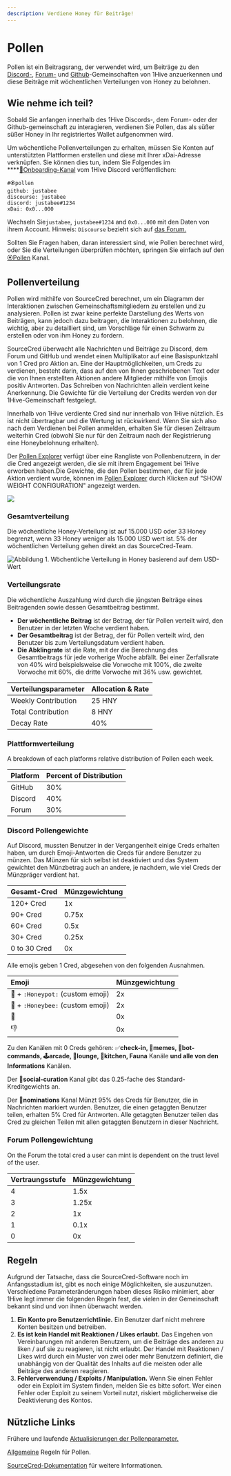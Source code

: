 ```yaml
---
description: Verdiene Honey für Beiträge!
---
```


# Pollen

Pollen ist ein Beitragsrang, der verwendet wird, um Beiträge zu den [Discord-](https://discord.com/invite/P4rRDUKTAU), [Forum-](https://forum.1hive.org/) und [Github](https://github.com/1Hive)-Gemeinschaften von 1Hive anzuerkennen und diese Beiträge mit wöchentlichen Verteilungen von Honey zu belohnen.

## Wie nehme ich teil?

Sobald Sie anfangen innerhalb des 1Hive Discords-, dem Forum- oder der Github-gemeinschaft zu interagieren, verdienen Sie Pollen, das als süßer süßer Honey in Ihr registriertes Wallet aufgenommen wird.

Um wöchentliche Pollenverteilungen zu erhalten, müssen Sie Konten auf unterstützten Plattformen erstellen und diese mit Ihrer xDai-Adresse verknüpfen. Sie können dies tun, indem Sie Folgendes im   
****[🐛Onboarding-Kanal](https://discord.gg/eYwxwv4nzk) vom 1Hive Discord veröffentlichen:

```text
#🏵pollen
github: justabee
discourse: justabee
discord: justabee#1234
xDai: 0x0...000
```

Wechseln Sie`justabee`, `justabee#1234` and `0x0...000` mit den Daten von ihrem Account. Hinweis: `Discourse` bezieht sich auf [das Forum.](https://forum.1hive.org/) 

Sollten Sie Fragen haben, daran interessiert sind, wie Pollen berechnet wird, oder Sie die Verteilungen überprüfen möchten, springen Sie einfach auf den[ 🏵Pollen](https://discord.com/invite/y8fPNcNdAa) Kanal.

## Pollenverteilung

Pollen wird mithilfe von SourceCred berechnet, um ein Diagramm der Interaktionen zwischen Gemeinschaftsmitgliedern zu erstellen und zu analysieren. Pollen ist zwar keine perfekte Darstellung des Werts von Beiträgen, kann jedoch dazu beitragen, die Interaktionen zu belohnen, die wichtig, aber zu detailliert sind, um Vorschläge für einen Schwarm zu erstellen oder von ihm Honey zu fordern.  


SourceCred überwacht alle Nachrichten und Beiträge zu Discord, dem Forum und GitHub und wendet einen Multiplikator auf eine Basispunktzahl von 1 Cred pro Aktion an. Eine der Hauptmöglichkeiten, um Creds zu verdienen, besteht darin, dass auf den von Ihnen geschriebenen Text oder die von Ihnen erstellten Aktionen andere Mitglieder mithilfe von Emojis positiv Antworten. Das Schreiben von Nachrichten allein verdient keine Anerkennung. Die Gewichte für die Verteilung der Credits werden von der 1Hive-Gemeinschaft festgelegt.

Innerhalb von 1Hive verdiente Cred sind nur innerhalb von 1Hive nützlich. Es ist nicht übertragbar und die Wertung ist rückwirkend. Wenn Sie sich also nach dem Verdienen bei Pollen anmelden, erhalten Sie für diesen Zeitraum weiterhin Cred \(obwohl Sie nur für den Zeitraum nach der Registrierung eine Honeybelohnung erhalten\).

Der [Pollen Explorer](https://1hive.github.io/pollen/#/explorer) verfügt über eine Rangliste von Pollenbenutzern, in der die Cred angezeigt werden, die sie mit ihrem Engagement bei 1Hive erworben haben.Die Gewichte, die den Pollen bestimmen, der für jede Aktion verdient wurde, können im [Pollen Explorer](https://1hive.github.io/pollen/#/explorer) durch Klicken auf "SHOW WEIGHT CONFIGURATION" angezeigt werden.

![](../.gitbook/assets/image%20%288%29.png)

### Gesamtverteilung

Die wöchentliche Honey-Verteilung ist auf 15.000 USD oder 33 Honey begrenzt, wenn 33 Honey weniger als 15.000 USD wert ist. 5% der wöchentlichen Verteilung gehen direkt an das SourceCred-Team.

![Abbildung 1. W&#xF6;chentliche Verteilung in Honey basierend auf dem USD-Wert](../.gitbook/assets/image%20%2814%29.png)

### Verteilungsrate

Die wöchentliche Auszahlung wird durch die jüngsten Beiträge eines Beitragenden sowie dessen Gesamtbeitrag bestimmt.

* **Der wöchentliche Beitrag** ist der Betrag, der für Pollen verteilt wird, den Benutzer in der letzten Woche verdient haben.
* **Der Gesamtbeitrag** ist der Betrag, der für Pollen verteilt wird, den Benutzer bis zum Verteilungsdatum verdient haben.
* **Die Abklingrate** ist die Rate, mit der die Berechnung des Gesamtbeitrags für jede vorherige Woche abfällt. Bei einer Zerfallsrate von 40% wird beispielsweise die Vorwoche mit 100%, die zweite Vorwoche mit 60%, die dritte Vorwoche mit 36% usw. gewichtet.

| Verteilungsparameter | Allocation & Rate |
| :--- | :--- |
| Weekly Contribution | 25 HNY |
| Total Contribution | 8 HNY |
| Decay Rate | 40% |

### Plattformverteilung

A breakdown of each platforms relative distribution of Pollen each week.

| Platform | Percent of Distribution |
| :--- | :--- |
| GitHub | 30% |
| Discord | 40% |
| Forum | 30% |

### Discord Pollengewichte

Auf Discord, mussten Benutzer in der Vergangenheit einige Creds erhalten haben, um durch Emoji-Antworten die Creds für andere Benutzer zu münzen. Das Münzen für sich selbst ist deaktiviert und das System gewichtet den Münzbetrag auch an andere, je nachdem, wie viel Creds der Münzpräger verdient hat.

| Gesamt-Cred | Münzgewichtung |
| :--- | :--- |
| 120+ Cred | 1x |
| 90+ Cred | 0.75x |
| 60+ Cred | 0.5x |
| 30+ Cred | 0.25x |
| 0 to 30 Cred | 0x |

Alle emojis geben 1 Cred, abgesehen von den folgenden Ausnahmen.

| Emoji | Münzgewichtung |
| :--- | :--- |
| 🍯 + `:Honeypot:` \(custom emoji\) | 2x |
| 🐝 + `:Honeybee:` \(custom emoji\) | 2x |
| 💩 | 0x |
| 👎 | 0x |

Zu den Kanälen mit 0 Creds gehören: ✅**check-in, 🐸memes, 🤖bot-commands, 🕹arcade, 🦩lounge, 🍱kitchen, Fauna** Kanäle **und alle von den Informations** Kanälen.

Der 🐝**social-curation** Kanal gibt das 0.25-fache des Standard-Kreditgewichts an.

Der 🍄**nominations** Kanal Münzt 95% des Creds für Benutzer, die in Nachrichten markiert wurden. Benutzer, die einen getaggten Benutzer teilen, erhalten 5% Cred für Antworten. Alle getaggten Benutzer teilen das Cred zu gleichen Teilen mit allen getaggten Benutzern in dieser Nachricht.

### Forum Pollengewichtung

On the Forum the total cred a user can mint is dependent on the trust level of the user.

| Vertraungsstufe | Münzgewichtung |
| :--- | :--- |
| 4 | 1.5x |
| 3 | 1.25x |
| 2 | 1x |
| 1 | 0.1x |
| 0 | 0x |

## Regeln

Aufgrund der Tatsache, dass die SourceCred-Software noch im Anfangsstadium ist, gibt es noch einige Möglichkeiten, sie auszunutzen. Verschiedene Parameteränderungen haben dieses Risiko minimiert, aber 1Hive legt immer die folgenden Regeln fest, die vielen in der Gemeinschaft bekannt sind und von ihnen überwacht werden.

1. **Ein Konto pro Benutzerrichtlinie.** Ein Benutzer darf nicht mehrere Konten besitzen und betreiben.
2. **Es ist kein Handel mit Reaktionen / Likes erlaubt.** Das Eingehen von Vereinbarungen mit anderen Benutzern, um die Beiträge des anderen zu liken / auf sie zu reagieren, ist nicht erlaubt. Der Handel mit Reaktionen / Likes wird durch ein Muster von zwei oder mehr Benutzern definiert, die unabhängig von der Qualität des Inhalts auf die meisten oder alle Beiträge des anderen reagieren.
3. **Fehlerverwendung / Exploits / Manipulation.** Wenn Sie einen Fehler oder ein Exploit im System finden, melden Sie es bitte sofort. Wer einen Fehler oder Exploit zu seinem Vorteil nutzt, riskiert möglicherweise die Deaktivierung des Kontos.

## Nützliche Links

Frühere und laufende [Aktualisierungen der Pollenparameter.](https://forum.1hive.org/t/updates-to-sourcecred/726)

[Allgemeine](https://forum.1hive.org/t/pollen-rules-and-a-reporting-system/1155) Regeln für Pollen.

[SourceCred-Dokumentation](https://sourcecred.io/docs/) für weitere Informationen.  



